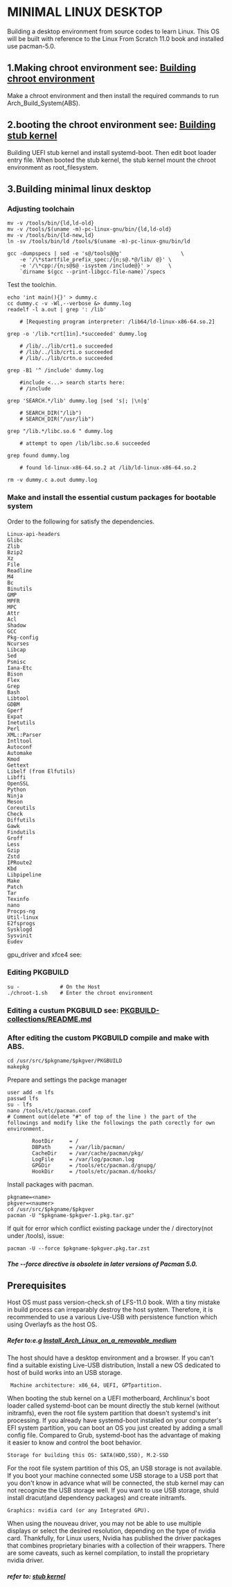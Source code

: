 # MINIMAL LINUX DESKTOP
Building a desktop environment from source codes to learn Linux. 
This OS will be built with reference to the Linux From Scratch 11.0 book and installed use pacman-5.0. 

## 1.Making chroot environment see: [Building chroot environment](Building%20chroot%20environment.md)
Make a chroot environment and then install the required commands to run Arch_Build_System(ABS).

## 2.booting the chroot environment see: [Building stub kernel](Building%20stub%20kernel.md) 
Building UEFI stub kernel and install systemd-boot. Then edit boot loader entry file. When booted the stub kernel,
the stub kernel mount the chroot environment as root_filesystem.

## 3.Building minimal linux desktop
### Adjusting toolchain
```
mv -v /tools/bin/{ld,ld-old}
mv -v /tools/$(uname -m)-pc-linux-gnu/bin/{ld,ld-old}
mv -v /tools/bin/{ld-new,ld}
ln -sv /tools/bin/ld /tools/$(uname -m)-pc-linux-gnu/bin/ld
```
```
gcc -dumpspecs | sed -e 's@/tools@@g'                   \
    -e '/\*startfile_prefix_spec:/{n;s@.*@/lib/ @}' \
    -e '/\*cpp:/{n;s@$@ -isystem /include@}' >      \
    `dirname $(gcc --print-libgcc-file-name)`/specs

```
Test the toolchin.
```
echo 'int main(){}' > dummy.c
cc dummy.c -v -Wl,--verbose &> dummy.log
readelf -l a.out | grep ': /lib'

	# [Requesting program interpreter: /lib64/ld-linux-x86-64.so.2]

grep -o '/lib.*crt[1in].*succeeded' dummy.log

	# /lib/../lib/crt1.o succeeded
	# /lib/../lib/crti.o succeeded
	# /lib/../lib/crtn.o succeeded

grep -B1 '^ /include' dummy.log

	#include <...> search starts here:
	# /include

grep 'SEARCH.*/lib' dummy.log |sed 's|; |\n|g'

	# SEARCH_DIR("/lib")
	# SEARCH_DIR("/usr/lib")

grep "/lib.*/libc.so.6 " dummy.log

	# attempt to open /lib/libc.so.6 succeeded

grep found dummy.log

	# found ld-linux-x86-64.so.2 at /lib/ld-linux-x86-64.so.2

rm -v dummy.c a.out dummy.log
```
### Make and install the essential custum packages for bootable system
Order to the following for satisfy the dependencies.
```
Linux-api-headers
Glibc
Zlib
Bzip2
Xz
File
Readline
M4
Bc
Binutils
GMP
MPFR
MPC
Attr
Acl
Shadow
GCC
Pkg-config
Ncurses
Libcap
Sed
Psmisc
Iana-Etc
Bison
Flex
Grep
Bash
Libtool
GDBM
Gperf
Expat
Inetutils
Perl
XML::Parser
Intltool
Autoconf
Automake
Kmod
Gettext
Libelf (from Elfutils)
Libffi
OpenSSL
Python
Ninja
Meson
Coreutils
Check
Diffutils
Gawk
Findutils
Groff
Less
Gzip
Zstd
IPRoute2
Kbd
Libpipeline
Make
Patch
Tar
Texinfo
nano
Procps-ng
Util-linux
E2fsprogs
Sysklogd
Sysvinit
Eudev
```
gpu_driver and xfce4 see:[]()

### Editing PKGBUILD
```
su -             # On the Host
./chroot-1.sh    # Enter the chroot environment
```
### Editing a custum PKGBUILD see: [PKGBUILD-collections/README.md](PKGBUILD-collections/README.md)
### After editing the custom PKGBUILD compile and make with ABS.
```
cd /usr/src/$pkgname/$pkgver/PKGBUILD
makepkg
```
Prepare and settings the packge manager
```
user add -m lfs
passwd lfs
su - lfs
nano /tools/etc/pacman.conf
# Comment out(delete "#" of top of the line ) the part of the followings and modify like the followings the path corectly for own environment.
      
		RootDir     = /
		DBPath      = /var/lib/pacman/
		CacheDir    = /var/cache/pacman/pkg/
		LogFile     = /var/log/pacman.log
		GPGDir      = /tools/etc/pacman.d/gnupg/
		HookDir     = /tools/etc/pacman.d/hooks/
```
Install packages with pacman.
```
pkgname=<name>
pkgver=<naumer>
cd /usr/src/$pkgname/$pkgver
pacman -U "$pkgname-$pkgver-1.pkg.tar.gz"
```
If quit for error which conflict existing package under the / directory(not under /tools),  issue:
```
pacman -U --force $pkgname-$pkgver.pkg.tar.zst
```
##### The --force directive is obsolete in later versions of Pacman 5.0. 

## Prerequisites
Host OS must pass version-check.sh of LFS-11.0 book. With a tiny mistake in build process can irreparably destroy the host system. Therefore, it is recommended to use a various Live-USB with persistence function which using Overlayfs as the host OS.
##### Refer to:e.g [Install_Arch_Linux_on_a_removable_medium](https://wiki.archlinux.org/title/Install_Arch_Linux_on_a_removable_medium)

The host should have a desktop environment and a browser. If you can't find a suitable existing Live-USB distribution, Install a new OS dedicated to host of build works into an USB storage.

     Machine architecture: x86_64, UEFI, GPTpartition.

When booting the stub kernel on a UEFI motherboard, Archlinux's boot loader called systemd-boot can be mount directly the stub kernel (without initramfs),  even the root file system partition that doesn't systemd's init processing. If you already have systemd-boot installed on your computer's EFI system partition, you can boot an OS you just created by adding a small config file. Compared to Grub, systemd-boot has the advantage of making it easier to know and control the boot behavior. 
    
    Storage for building this OS: SATA(HDD,SSD), M.2-SSD

For the root file system partition of this OS, an USB storage is not available. If you boot your machine connected some USB storage to a USB port that you don't know in advance what will be connected, the stub kernel may can not recognize the USB storage well. If you want to use USB storage, shuld install dracut(and dependency packages) and create initramfs.

    Graphics: nvidia card (or any Integrated GPU).

When using the nouveau driver, you may not be able to use multiple displays or select the desired resolution, depending on the type of nvidia card. Thankfully, for Linux users, Nvidia has published the driver packages that combines proprietary binaries with a collection of their wrappers. There are some caveats, such as kernel compilation, to install the proprietary nvidia driver. 
##### refer to: [stub kernel](https://github.com/holozeros/minimal-linux-desktop/blob/master/Building%20stub%20kernel.md)
